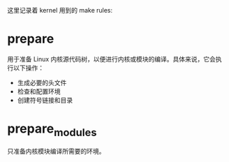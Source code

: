 这里记录着 kernel 用到的 make rules:

# prepare

用于准备 Linux 内核源代码树，以便进行内核或模块的编译。具体来说，它会执行以下操作：

- 生成必要的头文件
- 检查和配置环境
- 创建符号链接和目录

# prepare<sub>modules</sub>

只准备内核模块编译所需要的环境。
